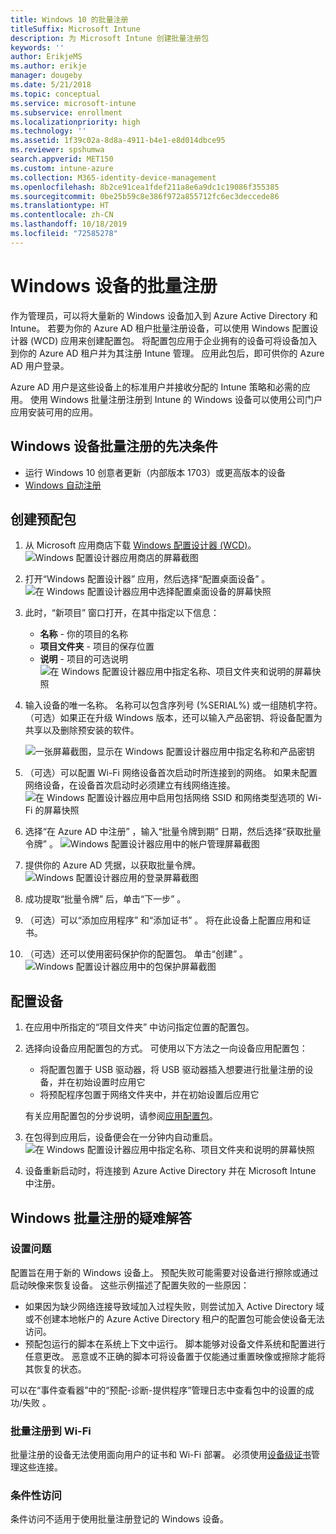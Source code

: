 ```yaml
---
title: Windows 10 的批量注册
titleSuffix: Microsoft Intune
description: 为 Microsoft Intune 创建批量注册包
keywords: ''
author: ErikjeMS
ms.author: erikje
manager: dougeby
ms.date: 5/21/2018
ms.topic: conceptual
ms.service: microsoft-intune
ms.subservice: enrollment
ms.localizationpriority: high
ms.technology: ''
ms.assetid: 1f39c02a-8d8a-4911-b4e1-e8d014dbce95
ms.reviewer: spshumwa
search.appverid: MET150
ms.custom: intune-azure
ms.collection: M365-identity-device-management
ms.openlocfilehash: 8b2ce91cea1fdef211a8e6a9dc1c19086f355385
ms.sourcegitcommit: 0be25b59c8e386f972a855712fc6ec3deccede86
ms.translationtype: HT
ms.contentlocale: zh-CN
ms.lasthandoff: 10/18/2019
ms.locfileid: "72585278"
---
```

# <a name="bulk-enrollment-for-windows-devices"></a>Windows 设备的批量注册

作为管理员，可以将大量新的 Windows 设备加入到 Azure Active Directory 和 Intune。 若要为你的 Azure AD 租户批量注册设备，可以使用 Windows 配置设计器 (WCD) 应用来创建配置包。 将配置包应用于企业拥有的设备可将设备加入到你的 Azure AD 租户并为其注册 Intune 管理。 应用此包后，即可供你的 Azure AD 用户登录。

Azure AD 用户是这些设备上的标准用户并接收分配的 Intune 策略和必需的应用。 使用 Windows 批量注册注册到 Intune 的 Windows 设备可以使用公司门户应用安装可用的应用。 

## <a name="prerequisites-for-windows-devices-bulk-enrollment"></a>Windows 设备批量注册的先决条件

- 运行 Windows 10 创意者更新（内部版本 1703）或更高版本的设备
- [Windows 自动注册](windows-enroll.md#enable-windows-10-automatic-enrollment)

## <a name="create-a-provisioning-package"></a>创建预配包

1. 从 Microsoft 应用商店下载 [Windows 配置设计器 (WCD)](https://www.microsoft.com/store/apps/9nblggh4tx22)。
   ![Windows 配置设计器应用商店的屏幕截图](./media/windows-bulk-enroll/bulk-enroll-store.png)

2. 打开“Windows 配置设计器”  应用，然后选择“配置桌面设备”  。
   ![在 Windows 配置设计器应用中选择配置桌面设备的屏幕快照](./media/windows-bulk-enroll/bulk-enroll-select.png)

3. 此时，“新项目”  窗口打开，在其中指定以下信息：
   - **名称** - 你的项目的名称
   - **项目文件夹** - 项目的保存位置
   - **说明** - 项目的可选说明![在 Windows 配置设计器应用中指定名称、项目文件夹和说明的屏幕快照](./media/windows-bulk-enroll/bulk-enroll-name.png)

4. 输入设备的唯一名称。 名称可以包含序列号 (%SERIAL%) 或一组随机字符。 （可选）如果正在升级 Windows 版本，还可以输入产品密钥、将设备配置为共享以及删除预安装的软件。
   
   ![一张屏幕截图，显示在 Windows 配置设计器应用中指定名称和产品密钥](./media/windows-bulk-enroll/bulk-enroll-device.png)

5. （可选）可以配置 Wi-Fi 网络设备首次启动时所连接到的网络。  如果未配置网络设备，在设备首次启动时必须建立有线网络连接。
   ![在 Windows 配置设计器应用中启用包括网络 SSID 和网络类型选项的 Wi-Fi 的屏幕快照](./media/windows-bulk-enroll/bulk-enroll-network.png)

6. 选择“在 Azure AD 中注册”  ，输入“批量令牌到期”  日期，然后选择“获取批量令牌”  。
   ![Windows 配置设计器应用中的帐户管理屏幕截图](./media/windows-bulk-enroll/bulk-enroll-account.png)

7. 提供你的 Azure AD 凭据，以获取批量令牌。
   ![Windows 配置设计器应用的登录屏幕截图](./media/windows-bulk-enroll/bulk-enroll-cred.png)

8. 成功提取“批量令牌”  后，单击“下一步”  。

9. （可选）可以“添加应用程序”  和“添加证书”  。 将在此设备上配置应用和证书。

10. （可选）还可以使用密码保护你的配置包。  单击“创建”  。
    ![Windows 配置设计器应用中的包保护屏幕截图](./media/windows-bulk-enroll/bulk-enroll-create.png)

## <a name="provision-devices"></a>配置设备

1. 在应用中所指定的“项目文件夹”  中访问指定位置的配置包。

2. 选择向设备应用配置包的方式。  可使用以下方法之一向设备应用配置包：
   - 将配置包置于 USB 驱动器，将 USB 驱动器插入想要进行批量注册的设备，并在初始设置时应用它
   - 将预配程序包置于网络文件夹中，并在初始设置后应用它

   有关应用配置包的分步说明，请参阅[应用配置包](https://technet.microsoft.com/itpro/windows/configure/provisioning-apply-package)。

3. 在包得到应用后，设备便会在一分钟内自动重启。
   ![在 Windows 配置设计器应用中指定名称、项目文件夹和说明的屏幕快照](./media/windows-bulk-enroll/bulk-enroll-add.png)

4. 设备重新启动时，将连接到 Azure Active Directory 并在 Microsoft Intune 中注册。

## <a name="troubleshooting-windows-bulk-enrollment"></a>Windows 批量注册的疑难解答

### <a name="provisioning-issues"></a>设置问题
配置旨在用于新的 Windows 设备上。 预配失败可能需要对设备进行擦除或通过启动映像来恢复设备。 这些示例描述了配置失败的一些原因：

- 如果因为缺少网络连接导致域加入过程失败，则尝试加入 Active Directory 域或不创建本地帐户的 Azure Active Directory 租户的配置包可能会使设备无法访问。
- 预配包运行的脚本在系统上下文中运行。 脚本能够对设备文件系统和配置进行任意更改。 恶意或不正确的脚本可将设备置于仅能通过重置映像或擦除才能将其恢复的状态。

可以在“事件查看器”中的“预配-诊断-提供程序”管理日志中查看包中的设置的成功/失败  。

### <a name="bulk-enrollment-with-wi-fi"></a>批量注册到 Wi-Fi 

批量注册的设备无法使用面向用户的证书和 Wi-Fi 部署。 必须使用[设备级证书](../protect/certificates-configure.md)管理这些连接。 

### <a name="conditional-access"></a>条件性访问
条件访问不适用于使用批量注册登记的 Windows 设备。

